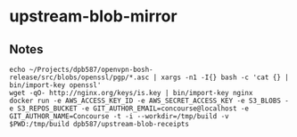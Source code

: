 # upstream-blob-mirror

## Notes

    echo ~/Projects/dpb587/openvpn-bosh-release/src/blobs/openssl/pgp/*.asc | xargs -n1 -I{} bash -c 'cat {} | bin/import-key openssl'
    wget -qO- http://nginx.org/keys/is.key | bin/import-key nginx
    docker run -e AWS_ACCESS_KEY_ID -e AWS_SECRET_ACCESS_KEY -e S3_BLOBS -e S3_REPOS_BUCKET -e GIT_AUTHOR_EMAIL=concourse@localhost -e GIT_AUTHOR_NAME=Concourse -t -i --workdir=/tmp/build -v $PWD:/tmp/build dpb587/upstream-blob-receipts
